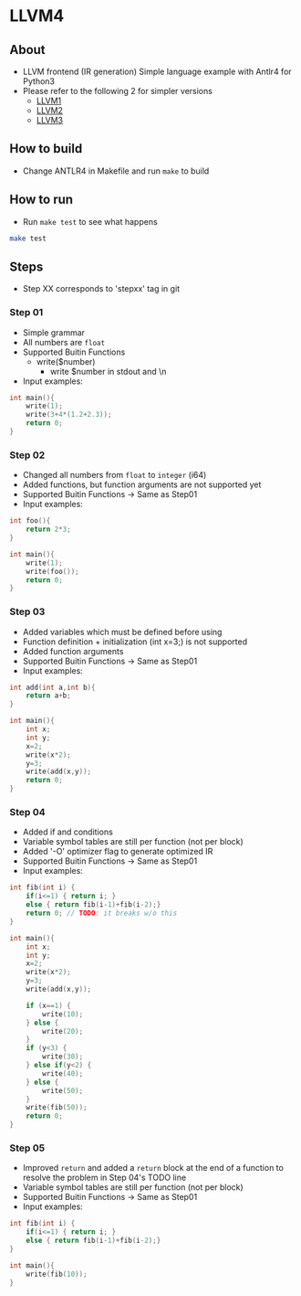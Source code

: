 # LLVM4

## About

* LLVM frontend (IR generation) Simple language example with Antlr4 for Python3
* Please refer to the following 2 for simpler versions
  * [LLVM1](https://github.com/sokoide/llvm1)
  * [LLVM2](https://github.com/sokoide/llvm2)
  * [LLVM3](https://github.com/sokoide/llvm3)


## How to build

* Change ANTLR4 in Makefile and run `make` to build

## How to run

* Run `make test` to see what happens

```sh
make test

```


## Steps

* Step XX corresponds to 'stepxx' tag in git

### Step 01

* Simple grammar
* All numbers are `float`
* Supported Buitin Functions
  * write($number)
    * write $number in stdout and \n
* Input examples:

```c
int main(){
	write(1);
	write(3+4*(1.2+2.3));
	return 0;
}
```

### Step 02

* Changed all numbers from `float` to `integer` (i64)
* Added functions, but function arguments are not supported yet
* Supported Buitin Functions -> Same as Step01
* Input examples:

```c
int foo(){
	return 2*3;
}

int main(){
	write(1);
	write(foo());
	return 0;
}
```

### Step 03

* Added variables which must be defined before using
* Function definition + initialization (int x=3;) is not supported
* Added function arguments
* Supported Buitin Functions -> Same as Step01
* Input examples:

```c
int add(int a,int b){
	return a+b;
}

int main(){
	int x;
	int y;
	x=2;
	write(x*2);
	y=3;
	write(add(x,y));
	return 0;
}
```

### Step 04

* Added if and conditions
* Variable symbol tables are still per function (not per block)
* Added '-O' optimizer flag to generate optimized IR
* Supported Buitin Functions -> Same as Step01
* Input examples:

```c
int fib(int i) {
	if(i<=1) { return i; }
	else { return fib(i-1)+fib(i-2);}
	return 0; // TODO: it breaks w/o this
}

int main(){
	int x;
	int y;
	x=2;
	write(x*2);
	y=3;
	write(add(x,y));

	if (x==1) {
		write(10);
	} else {
		write(20);
	}
	if (y<3) {
		write(30);
	} else if(y<2) {
		write(40);
	} else {
		write(50);
	}
	write(fib(50));
	return 0;
}
```

### Step 05

* Improved `return` and added a `return` block at the end of a function to resolve the problem in Step 04's TODO line
* Variable symbol tables are still per function (not per block)
* Supported Buitin Functions -> Same as Step01
* Input examples:

```c
int fib(int i) {
	if(i<=1) { return i; }
	else { return fib(i-1)+fib(i-2);}
}

int main(){
	write(fib(10));
}
```


